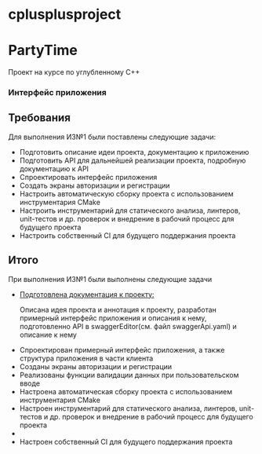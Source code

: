 # cplusplusproject
<!-- [![Build Status](https://travis-ci.org/DaniilZelenko/cplusplusproject.svg?branch=ZelenkoDev)](https://travis-ci.org/DaniilZelenko/cplusplusproject) [![codecov](https://codecov.io/gh/DaniilZelenko/cplusplusproject/branch/ZelenkoDev/graph/badge.svg)](https://codecov.io/gh/DaniilZelenko/cplusplusproject) -->


<div class="app">
    <h1 class="app__name">PartyTime</h1>
    <p class="app__descr">Проект на курсе по углубленному C++</p>
</div>


### Интерфейс приложения
<section class="requirements">
    <h2 class="requirements__header">Требования</h2>
    <p class="requirements__description">Для выполнения ИЗ№1 были поставлены следующие задачи:</p>
    <ul class="requirements__list list">
        <li class="list__item item">Подготовить описание идеи проекта, документацию к приложению </li>
        <li class="list__item item">Подготовить API для дальнейшей реализации проекта, подробную документацию к API</li>
        <li class="list__item item">Спроектировать интерфейс приложения</li>
        <li class="list__item item">Создать экраны авторизации и регистрации</li>
        <li class="list__item item">Настроить автоматическую сборку проекта с использованием инструментария CMake</li>
        <li class="list__item item">Настроить инструментарий для статического анализа, линтеров, unit-тестов и др. проверок и внедрение в рабочий процесс для будущего проекта</li>
        <li class="list__item item">Настроить собственный CI для будущего поддержания проекта</li>
    <ul>
</section>

<section class="results">
    <h2 class="results__header">Итого</h2>
    <p class="results__description">При выполнения ИЗ№1 были выполнены следующие задачи</p>
    <ul class="results__list list">
        <li class="list__item item">
        <a href="https://docs.google.com/document/d/1uMyW275ESjmtihpCn1yyfGCaKmubLG53Cud8IsXSRYk/edit#heading=h.fq483mxmz760" class="item__title" target="Official documentation">Подготовлена документация к проекту:</a>
        <p class="item__description">Описана идея проекта и аннотация к проекту, разработан примерный интерфейс приложения и описания к нему, подготовленно API в swaggerEditor(см. файл swaggerApi.yaml) и описание к нему</p>
        </li>
        <li class="list__item item">Спроектирован примерный интерфейс приложения, а также структура приложения в части клиента</li>
        <li class="list__item item">Созданы экраны авторизации и регистрации</li>
        <li class="list__item item">Реализованы функции валидации данных при пользовательском вводе</li>
        <li class="list__item item">Настроена автоматическая сборку проекта с использованием инструментария CMake</li>
        <li class="list__item item">Настроен инструментарий для статического анализа, линтеров, unit-тестов и др. проверок и внедрение в рабочий процесс для будущего проекта<li>
        <li class="list__item item">Настроен собственный CI для будущего поддержания проекта</li>
    <ul>
</section>
